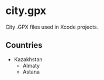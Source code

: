 city.gpx
========

City .GPX files used in Xcode projects.

Countries
---------
- Kazakhstan
  - Almaty
  - Astana

